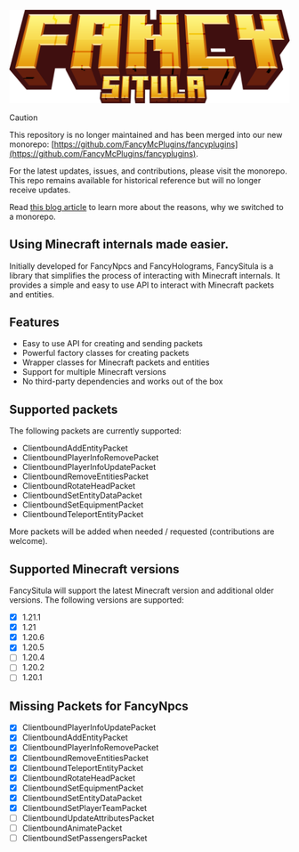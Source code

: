 ![](fancysitula_title.png)

> [!CAUTION]
> This repository is no longer maintained and has been merged into our new monorepo: [https://github.com/FancyMcPlugins/fancyplugins](https://github.com/FancyMcPlugins/fancyplugins).
>
> For the latest updates, issues, and contributions, please visit the monorepo. This repo remains available for historical reference but will no longer receive updates.
>
> Read [this blog article](https://docs.fancyplugins.de/blog/why-monorepo/) to learn more about the reasons, why we switched to a monorepo.

## Using Minecraft internals made easier.

Initially developed for FancyNpcs and FancyHolograms, FancySitula is a library that simplifies the process of
interacting with Minecraft internals. It provides a simple and easy to use API to interact with Minecraft packets and
entities.

## Features

- Easy to use API for creating and sending packets
- Powerful factory classes for creating packets
- Wrapper classes for Minecraft packets and entities
- Support for multiple Minecraft versions
- No third-party dependencies and works out of the box

## Supported packets

The following packets are currently supported:

- ClientboundAddEntityPacket
- ClientboundPlayerInfoRemovePacket
- ClientboundPlayerInfoUpdatePacket
- ClientboundRemoveEntitiesPacket
- ClientboundRotateHeadPacket
- ClientboundSetEntityDataPacket
- ClientboundSetEquipmentPacket
- ClientboundTeleportEntityPacket

More packets will be added when needed / requested (contributions are welcome).

## Supported Minecraft versions

FancySitula will support the latest Minecraft version and additional older versions. The following versions are
supported:

- [x] 1.21.1
- [x] 1.21
- [x] 1.20.6
- [x] 1.20.5
- [ ] 1.20.4
- [ ] 1.20.2
- [ ] 1.20.1

## Missing Packets for FancyNpcs

- [x] ClientboundPlayerInfoUpdatePacket
- [x] ClientboundAddEntityPacket
- [x] ClientboundPlayerInfoRemovePacket
- [x] ClientboundRemoveEntitiesPacket
- [x] ClientboundTeleportEntityPacket
- [x] ClientboundRotateHeadPacket
- [x] ClientboundSetEquipmentPacket
- [x] ClientboundSetEntityDataPacket
- [x] ClientboundSetPlayerTeamPacket
- [ ] ClientboundUpdateAttributesPacket
- [ ] ClientboundAnimatePacket
- [ ] ClientboundSetPassengersPacket
